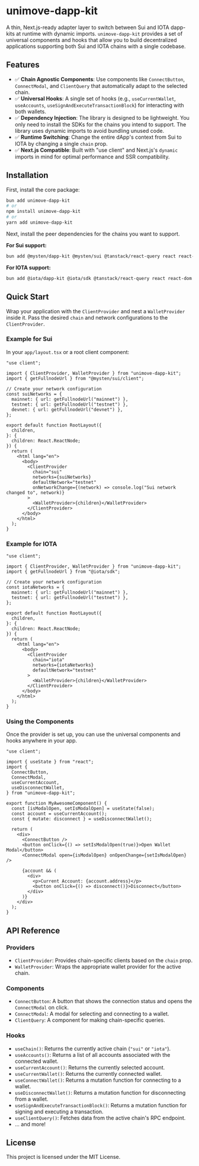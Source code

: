 # unimove-dapp-kit

A thin, Next.js-ready adapter layer to switch between Sui and IOTA dapp-kits at runtime with dynamic imports. `unimove-dapp-kit` provides a set of universal components and hooks that allow you to build decentralized applications supporting both Sui and IOTA chains with a single codebase.

## Features

- ✅ **Chain Agnostic Components**: Use components like `ConnectButton`, `ConnectModal`, and `ClientQuery` that automatically adapt to the selected chain.
- ✅ **Universal Hooks**: A single set of hooks (e.g., `useCurrentWallet`, `useAccounts`, `useSignAndExecuteTransactionBlock`) for interacting with both wallets.
- ✅ **Dependency Injection**: The library is designed to be lightweight. You only need to install the SDKs for the chains you intend to support. The library uses dynamic imports to avoid bundling unused code.
- ✅ **Runtime Switching**: Change the entire dApp's context from Sui to IOTA by changing a single `chain` prop.
- ✅ **Next.js Compatible**: Built with "use client" and Next.js's `dynamic` imports in mind for optimal performance and SSR compatibility.

## Installation

First, install the core package:

```bash
bun add unimove-dapp-kit
# or
npm install unimove-dapp-kit
# or
yarn add unimove-dapp-kit
```

Next, install the peer dependencies for the chains you want to support.

**For Sui support:**

```bash
bun add @mysten/dapp-kit @mysten/sui @tanstack/react-query react react-dom next
```

**For IOTA support:**

```bash
bun add @iota/dapp-kit @iota/sdk @tanstack/react-query react react-dom next
```

## Quick Start

Wrap your application with the `ClientProvider` and nest a `WalletProvider` inside it. Pass the desired `chain` and network configurations to the `ClientProvider`.

### Example for Sui

In your `app/layout.tsx` or a root client component:

```tsx
"use client";

import { ClientProvider, WalletProvider } from "unimove-dapp-kit";
import { getFullnodeUrl } from "@mysten/sui/client";

// Create your network configuration
const suiNetworks = {
  mainnet: { url: getFullnodeUrl("mainnet") },
  testnet: { url: getFullnodeUrl("testnet") },
  devnet: { url: getFullnodeUrl("devnet") },
};

export default function RootLayout({
  children,
}: {
  children: React.ReactNode;
}) {
  return (
    <html lang="en">
      <body>
        <ClientProvider
          chain="sui"
          networks={suiNetworks}
          defaultNetwork="testnet"
          onNetworkChange={(network) => console.log("Sui network changed to", network)}
        >
          <WalletProvider>{children}</WalletProvider>
        </ClientProvider>
      </body>
    </html>
  );
}
```

### Example for IOTA

```tsx
"use client";

import { ClientProvider, WalletProvider } from "unimove-dapp-kit";
import { getFullnodeUrl } from "@iota/sdk";

// Create your network configuration
const iotaNetworks = {
  mainnet: { url: getFullnodeUrl("mainnet") },
  testnet: { url: getFullnodeUrl("testnet") },
};

export default function RootLayout({
  children,
}: {
  children: React.ReactNode;
}) {
  return (
    <html lang="en">
      <body>
        <ClientProvider
          chain="iota"
          networks={iotaNetworks}
          defaultNetwork="testnet"
        >
          <WalletProvider>{children}</WalletProvider>
        </ClientProvider>
      </body>
    </html>
  );
}
```

### Using the Components

Once the provider is set up, you can use the universal components and hooks anywhere in your app.

```tsx
"use client";

import { useState } from "react";
import {
  ConnectButton,
  ConnectModal,
  useCurrentAccount,
  useDisconnectWallet,
} from "unimove-dapp-kit";

export function MyAwesomeComponent() {
  const [isModalOpen, setIsModalOpen] = useState(false);
  const account = useCurrentAccount();
  const { mutate: disconnect } = useDisconnectWallet();

  return (
    <div>
      <ConnectButton />
      <button onClick={() => setIsModalOpen(true)}>Open Wallet Modal</button>
      <ConnectModal open={isModalOpen} onOpenChange={setIsModalOpen} />

      {account && (
        <div>
          <p>Current Account: {account.address}</p>
          <button onClick={() => disconnect()}>Disconnect</button>
        </div>
      )}
    </div>
  );
}
```

## API Reference

### Providers

-   `ClientProvider`: Provides chain-specific clients based on the `chain` prop.
-   `WalletProvider`: Wraps the appropriate wallet provider for the active chain.

### Components

-   `ConnectButton`: A button that shows the connection status and opens the `ConnectModal` on click.
-   `ConnectModal`: A modal for selecting and connecting to a wallet.
-   `ClientQuery`: A component for making chain-specific queries.

### Hooks

-   `useChain()`: Returns the currently active chain (`"sui"` or `"iota"`).
-   `useAccounts()`: Returns a list of all accounts associated with the connected wallet.
-   `useCurrentAccount()`: Returns the currently selected account.
-   `useCurrentWallet()`: Returns the currently connected wallet.
-   `useConnectWallet()`: Returns a mutation function for connecting to a wallet.
-   `useDisconnectWallet()`: Returns a mutation function for disconnecting from a wallet.
-   `useSignAndExecuteTransactionBlock()`: Returns a mutation function for signing and executing a transaction.
-   `useClientQuery()`: Fetches data from the active chain's RPC endpoint.
-   ... and more!

## License

This project is licensed under the MIT License.